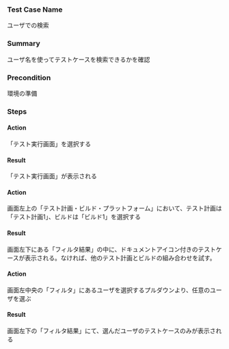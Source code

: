 ### Test Case Name
ユーザでの検索

### Summary
ユーザ名を使ってテストケースを検索できるかを確認

### Precondition
環境の準備

### Steps

#### Action
「テスト実行画面」を選択する
#### Result
「テスト実行画面」が表示される

#### Action
画面左上の「テスト計画・ビルド・プラットフォーム」において、テスト計画は「テスト計画1」、ビルドは「ビルド1」を選択する
#### Result
画面左下にある「フィルタ結果」の中に、ドキュメントアイコン付きのテストケースが表示される。なければ、他のテスト計画とビルドの組み合わせを試す。

#### Action
画面左中央の「フィルタ」にあるユーザを選択するプルダウンより、任意のユーザを選ぶ
#### Result
画面左下の「フィルタ結果」にて、選んだユーザのテストケースのみが表示される
